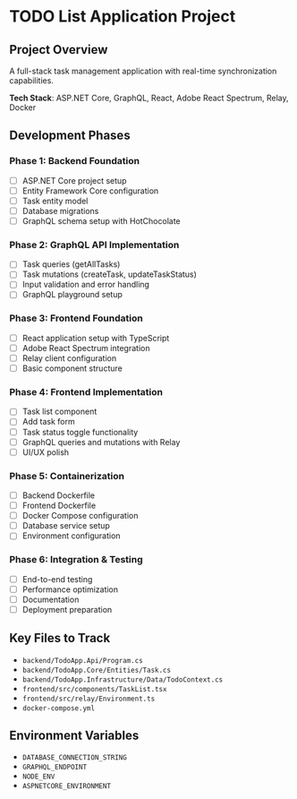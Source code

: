 # TODO List Application Project

## Project Overview
A full-stack task management application with real-time synchronization capabilities.

**Tech Stack**: ASP.NET Core, GraphQL, React, Adobe React Spectrum, Relay, Docker

## Development Phases

### Phase 1: Backend Foundation
- [ ] ASP.NET Core project setup
- [ ] Entity Framework Core configuration
- [ ] Task entity model
- [ ] Database migrations
- [ ] GraphQL schema setup with HotChocolate

### Phase 2: GraphQL API Implementation
- [ ] Task queries (getAllTasks)
- [ ] Task mutations (createTask, updateTaskStatus)
- [ ] Input validation and error handling
- [ ] GraphQL playground setup

### Phase 3: Frontend Foundation
- [ ] React application setup with TypeScript
- [ ] Adobe React Spectrum integration
- [ ] Relay client configuration
- [ ] Basic component structure

### Phase 4: Frontend Implementation
- [ ] Task list component
- [ ] Add task form
- [ ] Task status toggle functionality
- [ ] GraphQL queries and mutations with Relay
- [ ] UI/UX polish

### Phase 5: Containerization
- [ ] Backend Dockerfile
- [ ] Frontend Dockerfile  
- [ ] Docker Compose configuration
- [ ] Database service setup
- [ ] Environment configuration

### Phase 6: Integration & Testing
- [ ] End-to-end testing
- [ ] Performance optimization
- [ ] Documentation
- [ ] Deployment preparation

## Key Files to Track
- `backend/TodoApp.Api/Program.cs`
- `backend/TodoApp.Core/Entities/Task.cs`
- `backend/TodoApp.Infrastructure/Data/TodoContext.cs`
- `frontend/src/components/TaskList.tsx`
- `frontend/src/relay/Environment.ts`
- `docker-compose.yml`

## Environment Variables
- `DATABASE_CONNECTION_STRING`
- `GRAPHQL_ENDPOINT`
- `NODE_ENV`
- `ASPNETCORE_ENVIRONMENT`